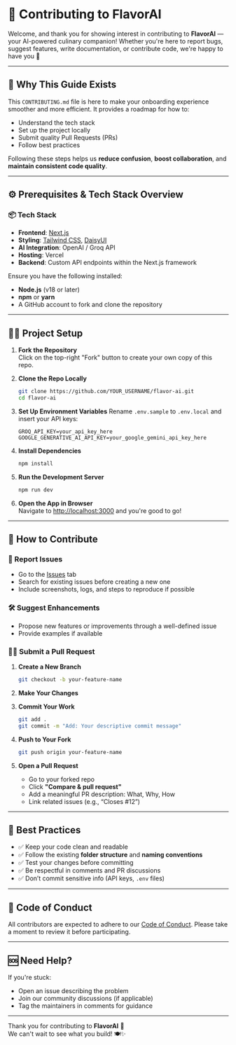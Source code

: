 # 🙌 Contributing to FlavorAI

Welcome, and thank you for showing interest in contributing to **FlavorAI** — your AI-powered culinary companion! Whether you're here to report bugs, suggest features, write documentation, or contribute code, we're happy to have you 💖

---

## 📌 Why This Guide Exists

This `CONTRIBUTING.md` file is here to make your onboarding experience smoother and more efficient. It provides a roadmap for how to:
- Understand the tech stack
- Set up the project locally
- Submit quality Pull Requests (PRs)
- Follow best practices

Following these steps helps us **reduce confusion**, **boost collaboration**, and **maintain consistent code quality**.

---

## ⚙️ Prerequisites & Tech Stack Overview

### 📦 Tech Stack
- **Frontend**: [Next.js](https://nextjs.org/)
- **Styling**: [Tailwind CSS](https://tailwindcss.com/), [DaisyUI](https://daisyui.com/)
- **AI Integration**: OpenAI / Groq API
- **Hosting**: Vercel
- **Backend**: Custom API endpoints within the Next.js framework

Ensure you have the following installed:
- **Node.js** (v18 or later)
- **npm** or **yarn**
- A GitHub account to fork and clone the repository

---

## 🧑‍💻 Project Setup

1. **Fork the Repository**  
   Click on the top-right "Fork" button to create your own copy of this repo.

2. **Clone the Repo Locally**
   ```bash
   git clone https://github.com/YOUR_USERNAME/flavor-ai.git
   cd flavor-ai
   ```

3. **Set Up Environment Variables**
   Rename `.env.sample` to `.env.local` and insert your API keys:
   ```env
   GROQ_API_KEY=your_api_key_here
   GOOGLE_GENERATIVE_AI_API_KEY=your_google_gemini_api_key_here
   ```

4. **Install Dependencies**
   ```bash
   npm install
   ```

5. **Run the Development Server**
   ```bash
   npm run dev
   ```

6. **Open the App in Browser**  
   Navigate to [http://localhost:3000](http://localhost:3000) and you're good to go!

---

## 🔁 How to Contribute

### 🐞 Report Issues
- Go to the [Issues](https://github.com/Ayushjhawar8/Flavor-ai/issues) tab
- Search for existing issues before creating a new one
- Include screenshots, logs, and steps to reproduce if possible

### 🛠 Suggest Enhancements
- Propose new features or improvements through a well-defined issue
- Provide examples if available

### 👩‍💻 Submit a Pull Request

1. **Create a New Branch**
   ```bash
   git checkout -b your-feature-name
   ```

2. **Make Your Changes**

3. **Commit Your Work**
   ```bash
   git add .
   git commit -m "Add: Your descriptive commit message"
   ```

4. **Push to Your Fork**
   ```bash
   git push origin your-feature-name
   ```

5. **Open a Pull Request**
   - Go to your forked repo
   - Click **"Compare & pull request"**
   - Add a meaningful PR description: What, Why, How
   - Link related issues (e.g., “Closes #12”)

---

## 🧭 Best Practices

- ✅ Keep your code clean and readable
- ✅ Follow the existing **folder structure** and **naming conventions**
- ✅ Test your changes before committing
- ✅ Be respectful in comments and PR discussions
- ✅ Don’t commit sensitive info (API keys, `.env` files)

---

## 🤝 Code of Conduct

All contributors are expected to adhere to our [Code of Conduct](./CODE_OF_CONDUCT.md). Please take a moment to review it before participating.

---

## 🆘 Need Help?

If you're stuck:
- Open an issue describing the problem
- Join our community discussions (if applicable)
- Tag the maintainers in comments for guidance

---

Thank you for contributing to **FlavorAI** 🌟  
We can't wait to see what you build! 🍽️✨

